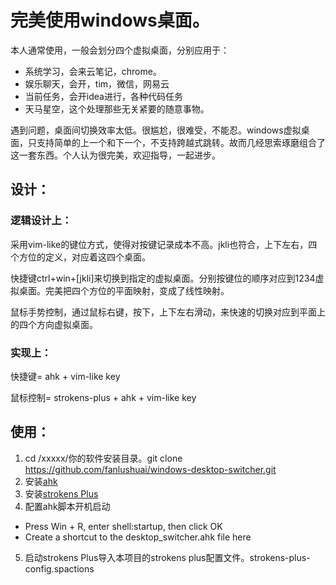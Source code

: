 # 完美使用windows桌面。
本人通常使用，一般会划分四个虚拟桌面，分别应用于：
- 系统学习，会来云笔记，chrome。
- 娱乐聊天，会开，tim，微信，网易云
- 当前任务，会开idea进行，各种代码任务
- 天马星空，这个处理那些无关紧要的随意事物。

遇到问题，桌面间切换效率太低。很尴尬，很难受，不能忍。windows虚拟桌面，只支持简单的上一个和下一个，不支持跨越式跳转。故而几经思索琢磨组合了这一套东西。个人认为很完美，欢迎指导，一起进步。

## 设计：
### 逻辑设计上：
采用vim-like的键位方式，使得对按键记录成本不高。jkli也符合，上下左右，四个方位的定义，对应着这四个桌面。

快捷键ctrl+win+[jkli]来切换到指定的虚拟桌面。分别按键位的顺序对应到1234虚拟桌面。完美把四个方位的平面映射，变成了线性映射。

鼠标手势控制，通过鼠标右键，按下，上下左右滑动，来快速的切换对应到平面上的四个方向虚拟桌面。

### 实现上：

快捷键= ahk + vim-like key

鼠标控制= strokens-plus + ahk + vim-like key

## 使用：
1. cd /xxxxx/你的软件安装目录。git clone https://github.com/fanlushuai/windows-desktop-switcher.git
2. 安装[ahk](https://www.autohotkey.com/)
3. 安装[strokens Plus](https://www.strokesplus.com/downloads/)
4. 配置ahk脚本开机启动
- Press Win + R, enter shell:startup, then click OK
- Create a shortcut to the desktop_switcher.ahk file here
5. 启动strokens Plus导入本项目的strokens plus配置文件。strokens-plus-config.spactions

